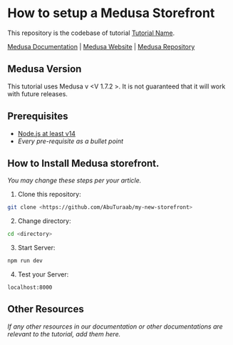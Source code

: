 # How to setup a Medusa Storefront 

This repository is the codebase of tutorial [Tutorial Name](tutorial-link).

[Medusa Documentation](https://docs.medusajs.com/) | [Medusa Website](https://medusajs.com/) | [Medusa Repository](https://github.com/medusajs/medusa)

## Medusa Version

This tutorial uses Medusa v <V 1.7.2 >. It is not guaranteed that it will work with future releases.

## Prerequisites

- [Node.js at least v14](https://docs.medusajs.com/tutorial/set-up-your-development-environment#nodejs)
- _Every pre-requisite as a bullet point_

## How to Install Medusa storefront.

_You may change these steps per your article._
1. Clone this repository:

```bash
git clone <https://github.com/AbuTuraab/my-new-storefront>
```
2. Change directory:

```bash
cd <directory>
```

3. Start Server:

```bash
npm run dev
```

4. Test your Server:

``` curl
localhost:8000
```

## Other Resources

_If any other resources in our documentation or other documentations are relevant to the tutorial, add them here._

